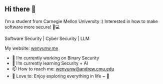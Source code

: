 ## Hi there 👋
I’m a student from Carnegie Mellon University :)
Interested in how to make software more secure! 🔐💻

Software Security | Cyber Security | LLM

My website: [wenyunw.me](https://wenyunw.me)

- 🔭 I’m currently working on Binary Security
- 🌱 I’m currently learning Security + AI
- 📫 How to reach me: wenyunw@andrew.cmu.edu
- 💬 Love to: Enjoy exploring everything in life ~ 🌻
